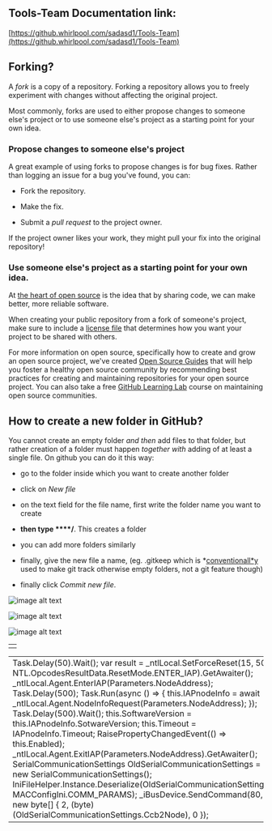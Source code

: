 ## Tools-Team Documentation link:

[https://github.whirlpool.com/sadasd1/Tools-Team](https://github.whirlpool.com/sadasd1/Tools-Team)

## Forking?

A *fork* is a copy of a repository. Forking a repository allows you to freely experiment with changes without affecting the original project.

Most commonly, forks are used to either propose changes to someone else's project or to use someone else's project as a starting point for your own idea.

### Propose changes to someone else's project

A great example of using forks to propose changes is for bug fixes. Rather than logging an issue for a bug you've found, you can:

* Fork the repository.

* Make the fix.

* Submit a *pull request* to the project owner.

If the project owner likes your work, they might pull your fix into the original repository!

### Use someone else's project as a starting point for your own idea.

At [the heart of open source](http://opensource.org/about) is the idea that by sharing code, we can make better, more reliable software.

When creating your public repository from a fork of someone's project, make sure to include a [license file](http://choosealicense.com/) that determines how you want your project to be shared with others.

For more information on open source, specifically how to create and grow an open source project, we've created [Open Source Guides](https://opensource.guide/) that will help you foster a healthy open source community by recommending best practices for creating and maintaining repositories for your open source project. You can also take a free [GitHub Learning Lab](https://lab.github.com/) course on maintaining open source communities.

## How to create a new folder in GitHub?

You cannot create an empty folder *and then* add files to that folder, but rather creation of a folder must happen *together with* adding of at least a single file. On github you can do it this way:

* go to the folder inside which you want to create another folder

* click on *New file*

* on the text field for the file name, first write the folder name you want to create

* **then type ****/**. This creates a folder

* you can add more folders similarly

* finally, give the new file a name, (eg. .gitkeep which is *[conventionall*y](https://stackoverflow.com/a/7229996) used to make git track otherwise empty folders, not a git feature though)

* finally click *Commit new file*.

![image alt text](image_0.png)

![image alt text](image_1.png)

![image alt text](image_2.png)

<table>
  <tr>
    <td></td>
  </tr>
</table>


<table>
  <tr>
    <td>Task.Delay(50).Wait();
                var result = _ntlLocal.SetForceReset(15, 50, NTL.OpcodesResultData.ResetMode.ENTER_IAP).GetAwaiter();
                _ntlLocal.Agent.EnterIAP(Parameters.NodeAddress);
                Task.Delay(500);
                Task.Run(async () => { this.IAPnodeInfo = await _ntlLocal.Agent.NodeInfoRequest(Parameters.NodeAddress); });
                Task.Delay(500).Wait();
                this.SoftwareVersion = this.IAPnodeInfo.SotwareVersion;
                this.Timeout = IAPnodeInfo.Timeout;
                RaisePropertyChangedEvent(() => this.Enabled);
                _ntlLocal.Agent.ExitIAP(Parameters.NodeAddress).GetAwaiter();
                SerialCommunicationSettings OldSerialCommunicationSettings = new SerialCommunicationSettings();
                IniFileHelper.Instance.Deserialize(OldSerialCommunicationSettings, MACConfigIni.COMM_PARAMS);
                _iBusDevice.SendCommand(80, new byte[] { 2, (byte)(OldSerialCommunicationSettings.Ccb2Node), 0 });
</td>
  </tr>
</table>


